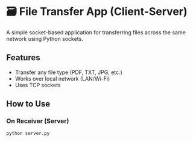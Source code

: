 # 🗃️ File Transfer App (Client-Server)

A simple socket-based application for transferring files across the same network using Python sockets.

## Features
- Transfer any file type (PDF, TXT, JPG, etc.)
- Works over local network (LAN/Wi-Fi)
- Uses TCP sockets

## How to Use

### On Receiver (Server)
```bash
python server.py
